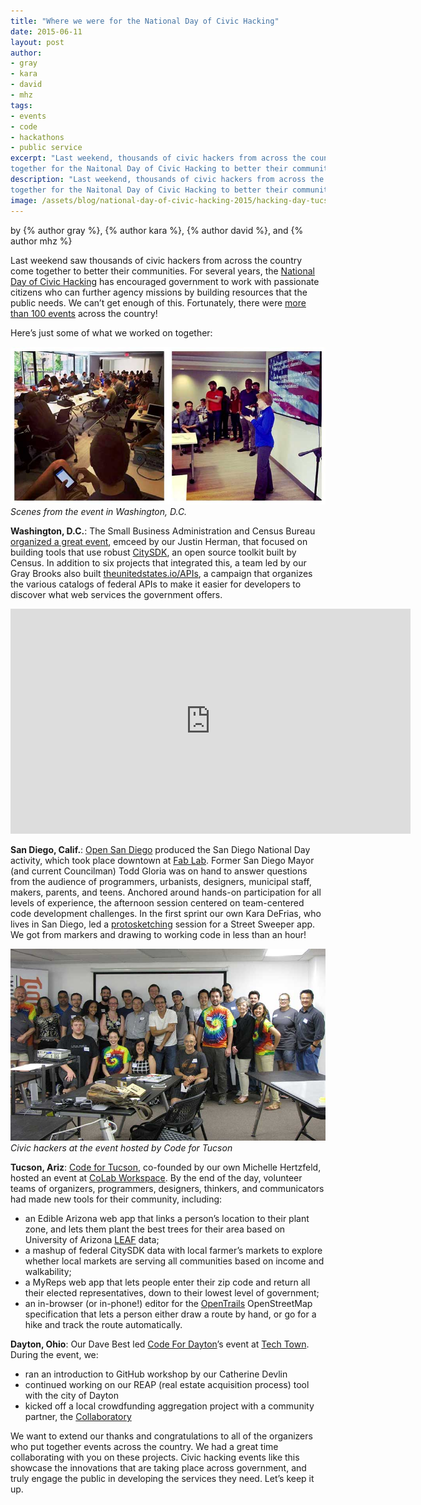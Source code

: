 ```yaml
---
title: "Where we were for the National Day of Civic Hacking"
date: 2015-06-11
layout: post
author:
- gray
- kara
- david
- mhz
tags:
- events
- code
- hackathons
- public service
excerpt: "Last weekend, thousands of civic hackers from across the country came
together for the Naitonal Day of Civic Hacking to better their communities. We love this kind of stuff, and couldn't help but get involved." 
description: "Last weekend, thousands of civic hackers from across the country came
together for the Naitonal Day of Civic Hacking to better their communities. We love this kind of stuff, and couldn't help but get involved."
image: /assets/blog/national-day-of-civic-hacking-2015/hacking-day-tucson.jpg
---
```


<p class="authors">
  by {% author gray %}, {% author kara %}, {% author david %}, and {% author mhz %}
  </p>

Last weekend saw thousands of civic hackers from across the country come
together to better their communities. For several years, the [National
Day of Civic Hacking](http://hackforchange.org/) has encouraged
government to work with passionate citizens who can further agency
missions by building resources that the public needs. We can’t get
enough of this. Fortunately, there were [more than 100 events](http://hackforchange.org/events/) across the country!

Here’s just some of what we worked on together:

![Pictures from the D.C. event](/assets/blog/national-day-of-civic-hacking-2015/hacking-day-dc.jpg)
*Scenes from the event in Washington, D.C.*

**Washington, D.C.**: The Small Business Administration and Census
Bureau [organized a great event](https://hackforchange.hackpad.com/National-Day-of-Civic-Hacking-DC-Small-Business-Edition-2015-June-6-2015-930am-6pm-C1TOw5LHMhE),
emceed by our Justin Herman, that focused on building tools that use
robust [CitySDK](http://uscensusbureau.github.io/citysdk/), an open
source toolkit built by Census. In addition to six projects that
integrated this, a team led by our Gray Brooks also built
[theunitedstates.io/APIs](https://theunitedstates.io/APIs/), a
campaign that organizes the various catalogs of federal APIs to make it
easier for developers to discover what web services the government
offers.

<div style="text-align:center">
<iframe width="640" height="360"
src="https://www.youtube-nocookie.com/embed/O4O7tonG3R8" frameborder="0"
allowfullscreen></iframe></div>

**San Diego, Calif.**: [Open San Diego](http://opensandiego.org/)
produced the San Diego National Day activity, which took place downtown
at [Fab Lab](http://www.fablabsd.org/). Former San Diego Mayor (and
current Councilman) Todd Gloria was on hand to answer questions from the
audience of programmers, urbanists, designers, municipal staff, makers,
parents, and teens. Anchored around hands-on participation for all
levels of experience, the afternoon session centered on team-centered
code development challenges. In the first sprint our own Kara DeFrias,
who lives in San Diego, led a
[protosketching](https://18f.gsa.gov/2015/01/06/protosketch/) session
for a Street Sweeper app. We got from markers and drawing to working
code in less than an hour!

![The group of civic hackers in Tucson](/assets/blog/national-day-of-civic-hacking-2015/hacking-day-tucson.jpg)
*Civic hackers at the event hosted by Code for Tucson*

**Tucson, Ariz**: [Code for Tucson](http://codefortucson.org/),
co-founded by our own Michelle Hertzfeld, hosted an event at [CoLab
Workspace](http://startuptucson.org/colab6/). By the end of the day,
volunteer teams of organizers, programmers, designers, thinkers, and
communicators had made new tools for their community, including:

-   an Edible Arizona web app that links a person’s location to their
plant zone, and lets them plant the best trees for their area
based on University of Arizona [LEAF](https://arboretum.arizona.edu/linking-edible-arizona-forests-leaf-ua-campus)
data;
-   a mashup of federal CitySDK data with local farmer’s markets to
explore whether local markets are serving all communities based on
income and walkability;
-   a MyReps web app that lets people enter their zip code and return
all their elected representatives, down to their lowest level of
government;
-   an in-browser (or in-phone!) editor for the
[OpenTrails](http://stateofthemap.us/opentrails/) OpenStreetMap
specification that lets a person either draw a route by hand, or
go for a hike and track the route automatically.

**Dayton, Ohio**: Our Dave Best led [Code For
Dayton](http://codefordayton.org/)’s event at [Tech
Town](http://daytontechtown.com/). During the event, we:

-   ran an introduction to GitHub workshop by our Catherine Devlin
-   continued working on our REAP (real estate acquisition process) tool
with the city of Dayton
-   kicked off a local crowdfunding aggregation project with a community partner, the [Collaboratory](http://daytoncollaboratory.org/)

We want to extend our thanks and congratulations to all of the
organizers who put together events across the country. We had a great
time collaborating with you on these projects. Civic hacking events like
this showcase the innovations that are taking place across government,
and truly engage the public in developing the services they need. Let’s
keep it up.
